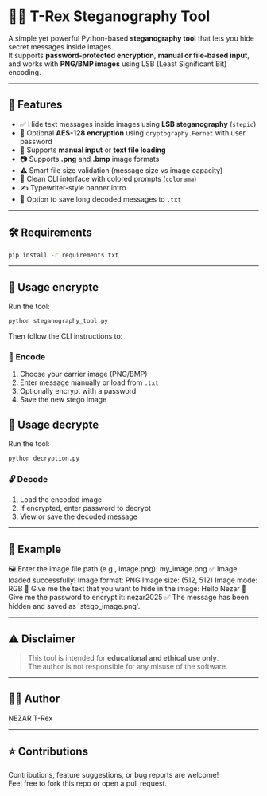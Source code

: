 
# 🕵️‍♂️ T-Rex Steganography Tool 

A simple yet powerful Python-based **steganography tool** that lets you hide secret messages inside images.  
It supports **password-protected encryption**, **manual or file-based input**, and works with **PNG/BMP images** using LSB (Least Significant Bit) encoding.

---

## 🎯 Features

- ✅ Hide text messages inside images using **LSB steganography** (`stepic`)
- 🔐 Optional **AES-128 encryption** using `cryptography.Fernet` with user password
- 📄 Supports **manual input** or **text file loading**
- 📷 Supports **.png** and **.bmp** image formats
- ⚠️ Smart file size validation (message size vs image capacity)
- 🧠 Clean CLI interface with colored prompts (`colorama`)
- ✍️ Typewriter-style banner intro
- 📂 Option to save long decoded messages to `.txt`

---

## 🛠️ Requirements

```bash
pip install -r requirements.txt
```
---

## 🚀 Usage encrypte

Run the tool:

```bash
python steganography_tool.py
```

Then follow the CLI instructions to:

### 🔏 Encode
1. Choose your carrier image (PNG/BMP)
2. Enter message manually or load from `.txt`
3. Optionally encrypt with a password
4. Save the new stego image

## 🚀 Usage decrypte

Run the tool:

```bash
python decryption.py
```
### 🔓 Decode
1. Load the encoded image
2. If encrypted, enter password to decrypt
3. View or save the decoded message

---

## 🧪 Example

🖼️ Enter the image file path (e.g., image.png): my_image.png
✅ Image loaded successfully!
Image format: PNG
Image size: (512, 512)
Image mode: RGB
📜 Give me the text that you want to hide in the image: Hello Nezar
🔐 Give me the password to encrypt it: nezar2025
✅ The message has been hidden and saved as 'stego_image.png'.


---

## ⚠️ Disclaimer

> This tool is intended for **educational and ethical use only**.  
> The author is not responsible for any misuse of the software.

---


## 🙋‍♂️ Author

NEZAR T-Rex

---

## ⭐ Contributions

Contributions, feature suggestions, or bug reports are welcome!  
Feel free to fork this repo or open a pull request.
